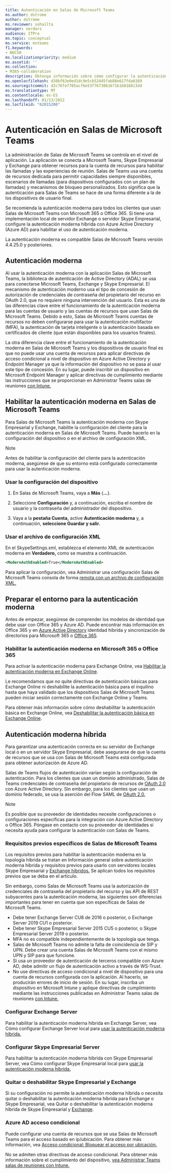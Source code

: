 ```yaml
---
title: Autenticación en Salas de Microsoft Teams
ms.author: dstrome
author: dstrome
ms.reviewer: sohailta
manager: serdars
audience: ITPro
ms.topic: conceptual
ms.service: msteams
f1.keywords:
- NOCSH
ms.localizationpriority: medium
ms.assetid: ''
ms.collection:
- M365-collaboration
description: Obtenga información sobre cómo configurar la autenticación moderna para Salas de Microsoft Teams
ms.openlocfilehash: d38bf63e0ed1dc9e5cb52445fab88e617fda6169
ms.sourcegitcommit: d2c76fe7705acf6e53f7673861671b1b018813dd
ms.translationtype: MT
ms.contentlocale: es-ES
ms.lasthandoff: 01/13/2022
ms.locfileid: "62015200"
---
```

# <a name="authentication-in-microsoft-teams-rooms"></a>Autenticación en Salas de Microsoft Teams

La administración de Salas de Microsoft Teams se controla en el nivel de aplicación. La aplicación se conecta a Microsoft Teams, Skype Empresarial y Exchange para obtener recursos para la cuenta de recursos para habilitar las llamadas y las experiencias de reunión. Salas de Teams usa una cuenta de recursos dedicada para permitir capacidades siempre disponibles, escenarios de llamadas (para dispositivos configurados con un plan de llamadas) y mecanismos de bloqueo personalizados. Esto significa que la autenticación para Salas de Teams se hace de una forma diferente a la de los dispositivos de usuario final.  

Se recomienda la autenticación moderna para todos los clientes que usan Salas de Microsoft Teams con Microsoft 365 o Office 365. Si tiene una implementación local de servidor Exchange o servidor [](/office365/enterprise/hybrid-modern-auth-overview) Skype Empresarial, configure la autenticación moderna híbrida con Azure Active Directory (Azure AD) para habilitar el uso de autenticación moderna.

La autenticación moderna es compatible Salas de Microsoft Teams versión 4.4.25.0 y posteriores.

## <a name="modern-authentication"></a>Autenticación moderna

Al usar la autenticación moderna con la aplicación Salas de Microsoft Teams, la biblioteca de autenticación de Active Directory (ADAL) se usa para conectarse Microsoft Teams, Exchange y Skype Empresarial. El mecanismo de [](/azure/active-directory/develop/v2-oauth-ropc) autenticación moderno usa el tipo de concesión de autorización de credenciales de contraseña del propietario del recurso en OAuth 2.0, que no requiere ninguna intervención del usuario. Esta es una de las diferencias clave entre el funcionamiento de la autenticación moderna para las cuentas de usuario y las cuentas de recursos que usan Salas de Microsoft Teams. Debido a esto, Salas de Microsoft Teams cuentas de recursos no deben configurarse para usar la autenticación multifactor (MFA), la autenticación de tarjeta inteligente o la autenticación basada en certificados de cliente (que están disponibles para los usuarios finales).

La otra diferencia clave entre el funcionamiento de la autenticación moderna en Salas de Microsoft Teams y los dispositivos de usuario final es que no puede usar una cuenta de recursos para aplicar directivas de acceso condicional a nivel de dispositivo en Azure Active Directory y Endpoint Manager ya que la información del dispositivo no se pasa al usar este tipo de concesión. En su lugar, puede inscribir un dispositivo en Microsoft Endpoint Manager y aplicar directivas de cumplimiento mediante las instrucciones que se proporcionan en Administrar Teams salas de reuniones [con Intune.](https://techcommunity.microsoft.com/t5/intune-customer-success/managing-teams-meeting-rooms-with-intune/ba-p/1069230)

## <a name="enable-modern-authentication-on-microsoft-teams-rooms"></a>Habilitar la autenticación moderna en Salas de Microsoft Teams

Para Salas de Microsoft Teams la autenticación moderna con Skype Empresarial y Exchange, habilite la configuración del cliente para la autenticación moderna en Salas de Microsoft Teams. Puede hacerlo en la configuración del dispositivo o en el archivo de configuración XML.

> [!NOTE]
> Antes de habilitar la configuración del cliente para la autenticación moderna, asegúrese de que su entorno está configurado correctamente para usar la autenticación moderna.

### <a name="using-device-settings"></a>Usar la configuración del dispositivo

1. En Salas de Microsoft Teams, vaya a **Más** (**...**).
    
2. Seleccione **Configuración** y, a continuación, escriba el nombre de usuario y la contraseña del administrador del dispositivo.
3. Vaya a la **pestaña Cuenta,** active **Autenticación moderna** y, a continuación, **seleccione Guardar y salir.**

### <a name="using-the-xml-config-file"></a>Usar el archivo de configuración XML

En el SkypeSettings.xml, establezca el elemento XML de autenticación moderna en **Verdadero,** como se muestra a continuación.

```XML
<ModernAuthEnabled>True</ModernAuthEnabled>
```

Para aplicar la configuración, vea Administrar una configuración Salas de Microsoft Teams consola de forma [remota con un archivo de configuración XML.](xml-config-file.md)

## <a name="prepare-your-environment-for-modern-authentication"></a>Preparar el entorno para la autenticación moderna

Antes de empezar, asegúrese de comprender los modelos de identidad que debe usar con Office 365 y Azure AD. Puede encontrar más información en Office 365 y en [Azure Active Directory](/Office365/Enterprise/about-office-365-identity) identidad híbrida y sincronización de directorios para Microsoft 365 o [Office 365](/Office365/Enterprise/plan-for-directory-synchronization).

### <a name="enable-modern-authentication-in-microsoft-365-or-office-365"></a>Habilitar la autenticación moderna en Microsoft 365 o Office 365

Para activar la autenticación moderna para Exchange Online, vea [Habilitar la autenticación moderna en Exchange Online](/exchange/clients-and-mobile-in-exchange-online/enable-or-disable-modern-authentication-in-exchange-online).

Le recomendamos que no quite directivas de autenticación básicas para Exchange Online ni deshabilite la autenticación básica para el inquilino hasta que haya validado que los dispositivos Salas de Microsoft Teams pueden iniciar sesión correctamente con Exchange Online y Teams.

Para obtener más información sobre cómo deshabilitar la autenticación básica en Exchange Online, vea [Deshabilitar la autenticación básica en Exchange Online](/exchange/clients-and-mobile-in-exchange-online/disable-basic-authentication-in-exchange-online).

## <a name="hybrid-modern-authentication"></a>Autenticación moderna híbrida

Para garantizar una autenticación correcta en su servidor de Exchange local o en un servidor Skype Empresarial, debe asegurarse de que la cuenta de recursos que se usa con Salas de Microsoft Teams está configurada para obtener autorización de Azure AD.

Salas de Teams flujos de autenticación varían según la configuración de autenticación. Para los clientes que usan un dominio administrado, Salas de Teams credenciales de contraseña del propietario de recursos de [OAuth 2.0](/azure/active-directory/develop/v2-oauth-ropc) con Azure Active Directory. Sin embargo, para los clientes que usan un dominio federado, se usa la aserción del Flow SAML de [OAuth 2.0.](/azure/active-directory/develop/v2-saml-bearer-assertion)

> [!NOTE]
> Es posible que su proveedor de identidades necesite configuraciones o configuraciones específicas para la integración con Azure Active Directory o Office 365. Póngase en contacto con su proveedor de identidades si necesita ayuda para configurar la autenticación con Salas de Teams.


### <a name="prerequisites-specific-to-microsoft-teams-rooms"></a>Requisitos previos específicos de Salas de Microsoft Teams

Los requisitos previos para habilitar la autenticación moderna en la topología híbrida se tratan en Información general sobre autenticación moderna híbrida y requisitos previos para usarlo con servidores locales Skype Empresarial y [Exchange híbridos.](/office365/enterprise/hybrid-modern-auth-overview) Se aplican todos los requisitos previos que se deba en el artículo.

Sin embargo, como Salas de Microsoft Teams [](https://tools.ietf.org/html/rfc6749#section-1.3.3) usa la autorización de credenciales de contraseña del propietario del recurso y las API de REST subyacentes para la autenticación moderna, las siguientes son diferencias importantes para tener en cuenta que son específicas de Salas de Microsoft Teams.

- Debe tener Exchange Server CU8 de 2016 o posterior, o Exchange Server 2019 CU1 o posterior.
- Debe tener Skype Empresarial Server 2015 CU5 o posterior, o Skype Empresarial Server 2019 o posterior.
- MFA no es compatible independientemente de la topología que tenga.
- Salas de Microsoft Teams no admite la falta de coincidencia de SIP y UPN. Debe crear una cuenta Salas de Microsoft Teams con el mismo UPN y SIP para que funcione.
- Si usa un proveedor de autenticación de terceros compatible con Azure AD, debe admitir un flujo de autenticación activo a través de WS-Trust.
- No use directivas de acceso condicional a nivel de dispositivo para una cuenta de recursos configurada con la aplicación. Al hacerlo, se producirán errores de inicio de sesión. En su lugar, inscriba un dispositivo en Microsoft Intune y aplique directivas de cumplimiento mediante las instrucciones publicadas en Administrar Teams salas de reuniones [con Intune.](https://techcommunity.microsoft.com/t5/intune-customer-success/managing-teams-meeting-rooms-with-intune/ba-p/1069230)

### <a name="configure-exchange-server"></a>Configurar Exchange Server

Para habilitar la autenticación moderna híbrida en Exchange Server, vea Cómo configurar Exchange Server local para [usar la autenticación moderna híbrida.](/Office365/Enterprise/configure-exchange-server-for-hybrid-modern-authentication)

### <a name="configure-skype-for-business-server"></a>Configurar Skype Empresarial Server

Para habilitar la autenticación moderna híbrida con Skype Empresarial Server, vea Cómo configurar Skype Empresarial local para [usar la autenticación moderna híbrida.](/Office365/Enterprise/configure-exchange-server-for-hybrid-modern-authentication)

### <a name="remove-or-disable-skype-for-business-and-exchange"></a>Quitar o deshabilitar Skype Empresarial y Exchange

Si su configuración no permite la autenticación moderna híbrida o necesita quitar o deshabilitar la autenticación moderna híbrida para Exchange o Skype Empresarial, vea Quitar o deshabilitar la autenticación moderna híbrida de Skype Empresarial y [Exchange](/Office365/Enterprise/remove-or-disable-hybrid-modern-authentication-from-skype-for-business-and-excha).

### <a name="azure-ad-conditional-access"></a>Azure AD acceso condicional

Puede configurar una cuenta de recursos que se usa Salas de Microsoft Teams para el acceso basado en ip/ubicación. Para obtener más información, vea [Acceso condicional: Bloquear el acceso por ubicación.](/azure/active-directory/conditional-access/howto-conditional-access-policy-location)

No se admiten otras directivas de acceso condicional. Para obtener más información sobre el cumplimiento del dispositivo, [vea Administrar Teams salas de reuniones con Intune.](https://techcommunity.microsoft.com/t5/intune-customer-success/managing-teams-meeting-rooms-with-intune/ba-p/1069230)
